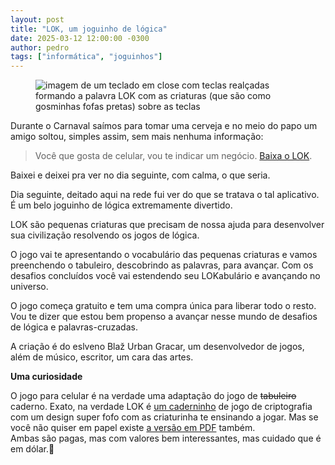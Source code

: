 ```yaml
---
layout: post
title: "LOK, um joguinho de lógica"
date: 2025-03-12 12:00:00 -0300
author: pedro
tags: ["informática", "joguinhos"]
---
```

<figure class="gallery">
    <img src="{{ site.baseurl }}/assets/fotos/2025/03/LOK-keyart.jpg" alt="imagem de um teclado em close com teclas realçadas formando a palavra LOK com as criaturas (que são como gosminhas fofas pretas) sobre as teclas" title="O mundo de LOK">
</figure>
Durante o Carnaval saímos para tomar uma cerveja e no meio do papo um amigo soltou, simples assim, sem mais nenhuma informação:

<blockquote class="citacao">Você que gosta de celular, vou te indicar um negócio. <a href="https://www.blazgracar.com/lok" title="LOK, o joguinho">Baixa o LOK</a>.</blockquote>

Baixei e deixei pra ver no dia seguinte, com calma, o que seria.  

Dia seguinte, deitado aqui na rede fui ver do que se tratava o tal aplicativo. É um belo joguinho de lógica extremamente divertido.  

LOK são pequenas criaturas que precisam de nossa ajuda para desenvolver sua civilização resolvendo os jogos de lógica.  

O jogo vai te apresentando o vocabulário das pequenas criaturas e vamos preenchendo o tabuleiro, descobrindo as palavras, para avançar. Com os desafios concluídos você vai estendendo seu LOKabulário e avançando no universo.  

O jogo começa gratuito e tem uma compra única para liberar todo o resto. Vou te dizer que estou bem propenso a avançar nesse mundo de desafios de lógica e palavras-cruzadas.  

A criação é do eslveno Blaž Urban Gracar, um desenvolvedor de jogos, além de músico, escritor, um cara das artes.

**Uma curiosidade**  

O jogo para celular é na verdade uma adaptação do jogo de ~~tabuleiro~~ caderno. Exato, na verdade LOK é <a href="https://letibus.bigcartel.com/product/lok" title="LOK, o joguinho em papel">um caderninho</a> de jogo de criptografia com um design super fofo com as criaturinha te ensinando a jogar. Mas se você não quiser em papel existe <a href="https://letibus.itch.io/lok/purchase" title="LOK, o joguinho em PDF">a versão em PDF</a> também.  
Ambas são pagas, mas com valores bem interessantes, mas cuidado que é em dólar.😬
